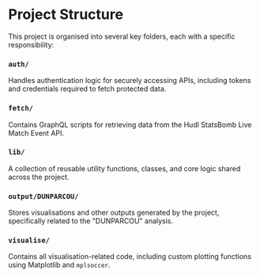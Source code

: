 # Project Structure

This project is organised into several key folders, each with a specific responsibility:

### `auth/`

Handles authentication logic for securely accessing APIs, including tokens and credentials required to fetch protected data.

### `fetch/`

Contains GraphQL scripts for retrieving data from the Hudl StatsBomb Live Match Event API.

### `lib/`

A collection of reusable utility functions, classes, and core logic shared across the project.

### `output/DUNPARCOU/`

Stores visualisations and other outputs generated by the project, specifically related to the "DUNPARCOU" analysis.

### `visualise/`

Contains all visualisation-related code, including custom plotting functions using Matplotlib and `mplsoccer`.

